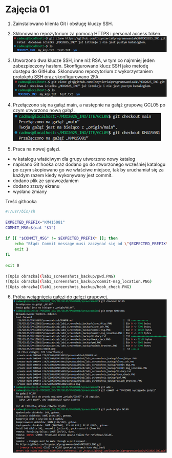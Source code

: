 # Zajęcia 01

1. Zainstalowano klienta Git i obsługę kluczy SSH.

2. Sklonowano repozytorium za pomocą HTTPS i personal access token.
![Opis obrazka](lab1_screenshots_backup/clone_https.PNG)

3. Utworzono dwa klucze SSH, inne niż RSA, w tym co najmniej jeden zabezpieczony hasłem. Skonfigurowano klucz SSH jako metodę dostępu do GitHuba. Sklonowano repozytorium z wykorzystaniem protokołu SSH oraz skonfigurowano 2FA.
![Opis obrazka](lab1_screenshots_backup/clone_ssh.PNG)

4. Przełączono się na gałąź main, a następnie na gałąź grupową GCL05 po czym utworzono nową gałąź.
![Opis obrazka](lab1_screenshots_backup/switch_branches.PNG)

5. Praca na nowej gałęzi.
- w katalogu właściwym dla grupy utworzono nowy katalog
- napisano Git hooka oraz dodano go do stworzonego wcześniej katalogu po czym skopiowano go we właściwe miejsce, tak by uruchamiał się za każdym razem kiedy wykonywany jest commit.
- dodano plik ze sprawozdaniem
- dodano zrzuty ekranu
- wysłano zmiany

Treść githooka
```sh
#!/usr/bin/sh

EXPECTED_PREFIX="KM415081"
COMMIT_MSG=$(cat "$1")

if [[ "$COMMIT_MSG" != $EXPECTED_PREFIX* ]]; then
    echo "Błąd: Commit message musi zaczynać się od \"$EXPECTED_PREFIX\"!"
    exit 1
fi

exit 0

![Opis obrazka](lab1_screenshots_backup/pwd.PNG)
![Opis obrazka](lab1_screenshots_backup/commit-msg_location.PNG)
![Opis obrazka](lab1_screenshots_backup/hook_check.PNG)
```
6. Próba wciągnięcia gałęzi do gałęzi grupowej.
![Opis obrazka](lab1_screenshots_backup/merge.PNG)

